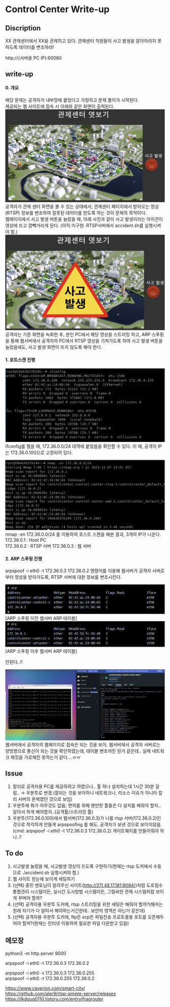 Control Center Write-up
=============
Discription
-------------
XX 관제센터에서 XX을 관제하고 있다. 관제센터 직원들이 사고 발생을 알아차리지 못하도록 데이터를 변조하라!

http://{서버용 PC IP}:60080

write-up
-------------

#### 0. 개요
해당 문제는 공격자가 내부망에 붙었다고 가정하고 문제 풀이가 시작된다.  
제공되는 웹 사이트에 접속 시 아래와 같은 화면이 출력된다.  
![Alt text](/img/관제센터%20평상시.png)
공격자가 관제 센터 화면을 볼 수 있는 상태에서, 관제센터 페이지에서 받아오는 영상(RTSP) 정보를 변조하여 잘못된 데이터를 받도록 하는 것이 문제의 목적이다.  
웹페이지에서 사고 발생 버튼을 눌렀을 때, 아래 사진과 같이 사고 발생이라는 아이콘이 영상에 뜨고 깜빡거리게 된다. (아직 미구현. RTSP서버에서 accident.sh를 실행시켜야 함.)  
![Alt text](/img/관제센터%20사고%20발생%20시.png)
공격자는 기존 화면을 녹화한 후, 본인 PC에서 해당 영상을 스트리밍 하고, ARP 스푸핑을 통해 웹서버에서 공격자의 PC에서 RTSP 영상을 가져가도록 하여 사고 발생 버튼을 눌렀음에도, 사고 발생 화면이 뜨지 않도록 해야 한다.  

#### 1. 포트스캔 진행  
![Alt text](/img/공격자%20ifconfig.png)
ifconfig를 했을 때, 172.36.0.0/24 대역에 붙었음을 확인할 수 있다.
이 때, 공격자 IP는 172.36.0.100으로 고정되어 있다.

![Alt text](/img/공격자%20서버에서%20호스트스캔한%20결과.png)
nmap -sn 172.36.0.0/24 를 이용하여 호스트 스캔을 해본 결과, 3개의 IP가 나온다.  
172.36.0.1 : Host PC  
172.36.0.2 : RTSP 서버
172.36.0.3 : 웹 서버

#### 2. ARP 스푸핑 진행
arpspoof -i eth0 -t 172.36.0.3 172.36.0.2 명령어를 이용해 웹서버가 공격자 서버로부터 영상을 받아가도록, RTSP 서버에 대한 정보를 변조시킨다.

![Alt text](/img/arp테이블%20원본.png)
[ARP 스푸핑 이전 웹서버 ARP 테이블]  
![Alt text](/img/arp스푸핑%20이후%20테이블.png)
[ARP 스푸핑 이후 웹서버 ARP 테이블]  

안된다..!!
  

![Alt text](/img/웹서버에서%20공격자%20서버로는%20통신이%20됨.png)
웹서버에서 공격자의 웹페이지로 접속은 되는 것을 보아, 웹서버에서 공격자 서버로는 양방향으로 통신이 되는 것을 확인하였는데, 테이블 변조까진 된거 같은데.. 실제 네트워크 패킷을 가로채진 못하는거 같다....ㅠㅠ



Issue
-------------
1. 칼리로 공격자용 PC를 제공하려고 하였으나.. 툴 하나 설치하는데 1시간 30분 걸림.. → 우분투로 변경.(잘되는 것을 보아하니 네트워크나, 리소스 이슈가 아니라 칼리 서버의 문제였던 것으로 보임)
2. 우분투에 뭐가 아무것도 없음; 편의를 위해 왠만한 툴들은 다 설치를 해줘야 할지.. 알아서 하게 해야할지..(공격툴/스트리밍 툴)
3. 우분투(172.36.0.100)에서 웹서버(172.36.0.3)가 나를 rtsp 서버(172.36.0.2)인 것으로 착각하게 만들게 arpspoofing 를 해도, 공격자가 보낸 것으로 보이지않음.(cmd: arpspoof -i eth0 -t 172.36.0.3 172.36.0.2) 게이트웨이를 만들어줘야 하나..?


To do
-------------
1. 사고발생 눌렀을 때, 사고발생 영상이 뜨도록 구현하기(현재는 rtsp 도커에서 수동으로 ./accident.sh 실행시켜야 함.)
2. 웹 사이트 한눈에 보이게 세팅하기
3. (선택) 종민 멘토님이 알려주신 사이트(http://211.48.17.181:8084/)처럼 도로침수 통합관리 시스템이든, 실시간 도시방범 시스템이든, 그럴싸한 관제 시스템처럼 보이게 꾸며야 할까?
4. (선택) 공격자용 우분투 도커에, rtsp 스트리밍을 위한 세팅은 해줘야 할까?(해커는 원래 자기가 다 알아서 해야하는거긴한데.. 보안의 영역은 아닌거 같은데)
5. (선택) 공격자용 우분투 도커에, ftp든 scp든 파일전송 프로토콜용 포트를 오픈해두어야 할까?(현재는 인터넷 이용하여 필요한 파일 다운받고 있음)

메모장
-------------
python3 -m http.server 9000

arpspoof -i eth0 -t 172.36.0.3 172.36.0.2

arpspoof -i eth0 -t 172.36.0.3 172.36.0.255  
arpspoof -i eth0 -t 172.36.0.255 172.36.0.2

https://www.caverion.com/smart-city/  
https://github.com/aler9/rtsp-simple-server/releases  
https://tkdguq0110.tistory.com/entry/fragrouter
